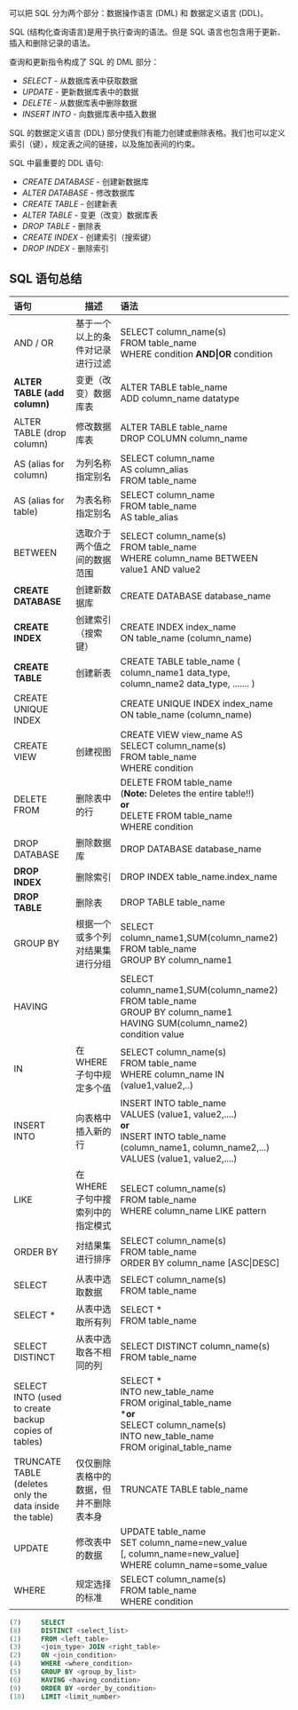 可以把 SQL 分为两个部分：数据操作语言 (DML) 和 数据定义语言 (DDL)。

SQL (结构化查询语言)是用于执行查询的语法。但是 SQL 语言也包含用于更新、插入和删除记录的语法。

查询和更新指令构成了 SQL 的 DML 部分：

- *SELECT* - 从数据库表中获取数据
- *UPDATE* - 更新数据库表中的数据
- *DELETE* - 从数据库表中删除数据
- *INSERT INTO* - 向数据库表中插入数据

SQL 的数据定义语言 (DDL) 部分使我们有能力创建或删除表格。我们也可以定义索引（键），规定表之间的链接，以及施加表间的约束。

SQL 中最重要的 DDL 语句:

- *CREATE DATABASE* - 创建新数据库
- *ALTER DATABASE* - 修改数据库
- *CREATE TABLE* - 创建新表
- *ALTER TABLE* - 变更（改变）数据库表
- *DROP TABLE* - 删除表
- *CREATE INDEX* - 创建索引（搜索键）
- *DROP INDEX* - 删除索引

## SQL 语句总结

| 语句                                                    | 描述                                   | 语法                                                         |
| :------------------------------------------------------ | -------------------------------------- | :----------------------------------------------------------- |
| AND / OR                                                | 基于一个以上的条件对记录进行过滤       | SELECT column_name(s)<br/>FROM table_name<br/>WHERE condition **AND\|OR** condition |
| **ALTER TABLE (add column)**                            | 变更（改变）数据库表                   | ALTER TABLE table_name<br/>ADD column_name datatype          |
| ALTER TABLE (drop column)                               | 修改数据库表                           | ALTER TABLE table_name<br/>DROP COLUMN column_name           |
| AS (alias for column)                                   | 为列名称指定别名                       | SELECT column_name<br/>AS column_alias<br/>FROM table_name   |
| AS (alias for table)                                    | 为表名称指定别名                       | SELECT column_name<br/>FROM table_name<br/>AS table_alias    |
| BETWEEN                                                 | 选取介于两个值之间的数据范围           | SELECT column_name(s)<br/>FROM table_name<br/>WHERE column_name BETWEEN value1 AND value2 |
| **CREATE DATABASE**                                     | 创建新数据库                           | CREATE DATABASE database_name                                |
| **CREATE INDEX**                                        | 创建索引（搜索键）                     | CREATE INDEX index_name<br/>ON table_name (column_name)      |
| **CREATE TABLE**                                        | 创建新表                               | CREATE TABLE table_name ( column_name1 data_type, column_name2 data_type, ....... ) |
| CREATE UNIQUE INDEX                                     |                                        | CREATE UNIQUE INDEX index_name<br/>ON table_name (column_name) |
| CREATE VIEW                                             | 创建视图                               | CREATE VIEW view_name AS<br/>SELECT column_name(s)<br/>FROM table_name<br/>WHERE condition |
| DELETE FROM                                             | 删除表中的行                           | DELETE FROM table_name<br/>(**Note:** Deletes the entire table!!)<br/>**or**<br/>DELETE FROM table_name<br/>WHERE condition |
| DROP DATABASE                                           | 删除数据库                             | DROP DATABASE database_name                                  |
| **DROP INDEX**                                          | 删除索引                               | DROP INDEX table_name.index_name                             |
| **DROP TABLE**                                          | 删除表                                 | DROP TABLE table_name                                        |
| GROUP BY                                                | 根据一个或多个列对结果集进行分组       | SELECT column_name1,SUM(column_name2)<br/>FROM table_name<br/>GROUP BY column_name1 |
| HAVING                                                  |                                        | SELECT column_name1,SUM(column_name2)<br/>FROM table_name<br/>GROUP BY column_name1<br/>HAVING SUM(column_name2) condition value |
| IN                                                      | 在 WHERE 子句中规定多个值              | SELECT column_name(s)<br/>FROM table_name<br/>WHERE column_name IN (value1,value2,..) |
| INSERT INTO                                             | 向表格中插入新的行                     | INSERT INTO table_name<br/>VALUES (value1, value2,....)<br/>**or**<br/>INSERT INTO table_name<br/>(column_name1, column_name2,...)<br/>VALUES (value1, value2,....) |
| LIKE                                                    | 在 WHERE 子句中搜索列中的指定模式      | SELECT column_name(s)<br/>FROM table_name<br/>WHERE column_name LIKE pattern |
| ORDER BY                                                | 对结果集进行排序                       | SELECT column_name(s)<br/>FROM table_name<br/>ORDER BY column_name [ASC\|DESC] |
| SELECT                                                  | 从表中选取数据                         | SELECT column_name(s)<br/>FROM table_name                    |
| SELECT *                                                | 从表中选取所有列                       | SELECT *<br/>FROM table_name                                 |
| SELECT DISTINCT                                         | 从表中选取各不相同的列                 | SELECT DISTINCT column_name(s)<br/>FROM table_name           |
| SELECT INTO (used to create backup copies of tables)    |                                        | SELECT *<br/>INTO new_table_name<br/>FROM original_table_name<br/>***or**<br/>SELECT column_name(s)<br/>INTO new_table_name<br/>FROM original_table_name |
| TRUNCATE TABLE (deletes only the data inside the table) | 仅仅删除表格中的数据，但并不删除表本身 | TRUNCATE TABLE table_name                                    |
| UPDATE                                                  | 修改表中的数据                         | UPDATE table_name<br/>SET column_name=new_value<br/>[, column_name=new_value]<br/>WHERE column_name=some_value |
| WHERE                                                   | 规定选择的标准                         | SELECT column_name(s)<br/>FROM table_name<br/>WHERE condition |

```sql
(7)     SELECT 
(8)     DISTINCT <select_list>
(1)     FROM <left_table>
(3)     <join_type> JOIN <right_table>
(2)     ON <join_condition>
(4)     WHERE <where_condition>
(5)     GROUP BY <group_by_list>
(6)     HAVING <having_condition>
(9)     ORDER BY <order_by_condition>
(10)    LIMIT <limit_number>
```

